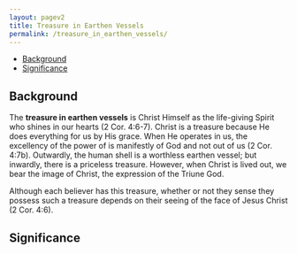 ```yaml
---
layout: pagev2
title: Treasure in Earthen Vessels
permalink: /treasure_in_earthen_vessels/
---
```

- [Background](#background)
- [Significance](#significance)

## Background

The **treasure in earthen vessels** is Christ Himself as the life-giving Spirit who shines in our hearts (2 Cor. 4:6-7). Christ is a treasure because He does everything for us by His grace. When He operates in us, the excellency of the power of is manifestly of God and not out of us (2 Cor. 4:7b). Outwardly, the human shell is a worthless earthen vessel; but inwardly, there is a priceless treasure. However, when Christ is lived out, we bear the image of Christ, the expression of the Triune God.

Although each believer has this treasure, whether or not they sense they possess such a treasure depends on their seeing of the face of Jesus Christ (2 Cor. 4:6).

## Significance
